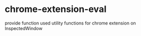 # chrome-extension-eval
provide function used utility functions for chrome extension on InspectedWindow
